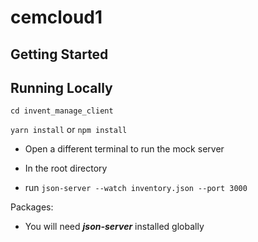 # cemcloud1


## Getting Started


## Running Locally

`cd invent_manage_client`

`yarn install` or `npm install`

- Open a different terminal to run the mock server

- In the root directory
- run `json-server --watch inventory.json --port 3000`

Packages:
- You will need _**json-server**_ installed globally 
